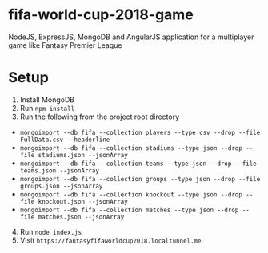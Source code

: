 # fifa-world-cup-2018-game
NodeJS, ExpressJS, MongoDB and AngularJS application for a multiplayer game like Fantasy Premier League

# Setup
1. Install MongoDB
2. Run `npm install`
3. Run the following from the project root directory
  * `mongoimport --db fifa --collection players --type csv --drop --file FullData.csv --headerline`
  * `mongoimport --db fifa --collection stadiums --type json --drop --file stadiums.json --jsonArray`
  * `mongoimport --db fifa --collection teams --type json --drop --file teams.json --jsonArray`
  * `mongoimport --db fifa --collection groups --type json --drop --file groups.json --jsonArray`
  * `mongoimport --db fifa --collection knockout --type json --drop --file knockout.json --jsonArray`
  * `mongoimport --db fifa --collection matches --type json --drop --file matches.json --jsonArray`
4. Run `node index.js`
5. Visit `https://fantasyfifaworldcup2018.localtunnel.me`
